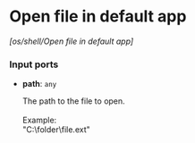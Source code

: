 # Open file in default app

_[os/shell/Open file in default app]_

### Input ports

* __path__: ` any `

    The path to the file to open.<br>
    <br>
    Example:<br>
    "C:\\folder\\file.ext"<br>

